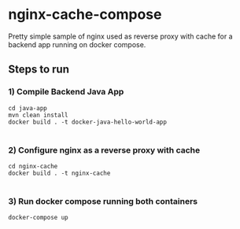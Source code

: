 # nginx-cache-compose
Pretty simple sample of nginx used as reverse proxy with cache for a backend app running on docker compose.

## Steps to run
### 1) Compile Backend Java App
`cd java-app`<br>
`mvn clean install`<br>
`docker build . -t docker-java-hello-world-app`
<br>
<br>
### 2) Configure nginx as a reverse proxy with cache
`cd nginx-cache`<br>
`docker build . -t nginx-cache`
<br>
<br>
### 3) Run docker compose running both containers
`docker-compose up`

